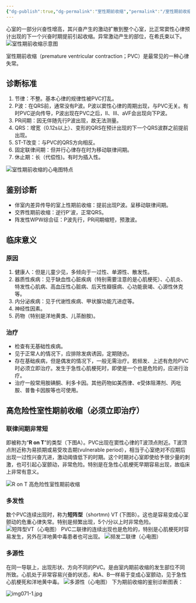 ```yaml
---
{"dg-publish":true,"dg-permalink":"室性期前收缩","permalink":"/室性期前收缩/"}
---
```


心室的一部分兴奋性增高，其兴奋产生的激动扩散到整个心室，比正常窦性心律预计出现的下一个兴奋时期提前引起收缩。异常激动产生的部位，在希氏束以下。
![室性期前收缩示意图](https://file.tsu.tw/d/file/20161209/8621b946df35fdf4a65cfd616edeee12.jpg)

室性期前收缩（premature ventricular contraction；PVC）是最常见的一种心律失常。

## 诊断标准
1. 节律：不整。基本心律的规律性被PVC打乱。
2.  P波：在QRS前，通常没有P波。P波以窦性心律的周期出现，与PVC无关。有时PVC逆向传导，P波出现在PVC之后，Ⅱ、Ⅲ、aVF会出现向下P波。
3.  PR间期：因无伴随先行P波出现，故无法测量。
4.  QRS：增宽（0.12s以上）、变形的QRS在预计出现的下一个QRS波群之前提前出现。
5.  ST-T改变：与PVC的QRS方向相反。
6.  固定联律间期：但并行心律存在时为移动联律间期。
7.  休止期：长（代偿性)。有时为插入性。

![室性期前收缩的心电图特点](https://file.tsu.tw/d/file/20161209/5ab14eb823b96856cca5a5dcf787359f.jpg)

## 鉴别诊断
-   伴室内差异传导的室上性期前收缩：提前出现P波。呈移动联律间期。
-   交界性期前收缩：逆行P'波，正常QRS。
-   阵发性WPW综合征：P波先行，PR间期缩短，预激波。

## 临床意义
### 原因
1.  健康人：但是儿童少见，多倾向于一过性、单源性、散发性。
2.  器质性疾病：见于缺血性心脏疾病（特别需要注意的是心肌梗死）、心肌炎、特发性心肌病、高血压性心脏病、后天性瓣膜病、心功能衰竭、心源性休克等。
3.  内分泌疾病：见于代谢性疾病、甲状腺功能亢进症等。
4.  神经性因素。
5.  药物（特别是洋地黄类、儿茶酚胺)。

### 治疗
-   检查有无基础性疾病。
-   见于正常人的情况下，应排除发病诱因，定期随访。
-   存在基础疾病，但是偶发的情况下，一般无需治疗。若频发、上述有危险PVC时必须立即治疗。发生于急性心肌梗死时，即使是一个也是危险的，应进行治疗。
-   治疗一般常用胺碘酮、利多卡因。其他药物如美西律、e受体阻滞剂、丙吡胺、普鲁卡因胺等也可使用。

## 高危险性室性期前收缩（必须立即治疗）
### 联律间期非常短
即被称为“**R on T**”的类型（下图A）。PVC出现在窦性心律的T波顶点附近。T波顶点附近称为易损期或易受攻击期(vulnerable period），相当于心室绝对不应期后出现一过性兴奋亢进，激动阈值低下的时期。这个时期对心室即使给予很少量的刺激，也可引起心室颤动，非常危险。特别是在急性心肌梗死早期容易出现，故临床上非常有意义。

![R on T 高危险性室性期前收缩](https://file.tsu.tw/d/file/20161209/4a2f3d4e2d56efb1f42b019e4b271a76.jpg)

### 多发性
数个PVC连续出现时，称为**短阵型**（shortmn) VT (下图B）。这也是容易变成心室颤动的危重心律失常。特别是频繁出现，5个/分以上时非常危险。
![短阵型VT（心电图）](https://file.tsu.tw/d/file/20161209/1144e8d1ea4be4bc63266a1ad7b0884c.jpg)
PVC二联律的连续出现也是危险的，特别是心肌梗死时容易发生，另外在洋地黄中毒患者也可出现。
![频发二联律（心电图）](https://file.tsu.tw/d/file/20161209/d74b78504a46eb6da7108b5035e6e17c.jpg)

### 多源性
在同一导联上，出现形状、方向不同的PVC。是由室内期前收缩的发生部位不同所致。心肌处于非常容易兴奋的状态，和A、B—样易于变成心室颤动，见于急性心肌梗死和洋地黄中毒。
![多源性（心电图）](https://file.tsu.tw/d/file/20161209/52a25b8d4e5f6eb8f0515e1aabe3c290.jpg)
下为期前收缩的鉴别诊断图表：

![img071-1.jpg](https://file.tsu.tw/d/file/20161209/6bd14c5991134d256278f2ddfa957706.jpg)